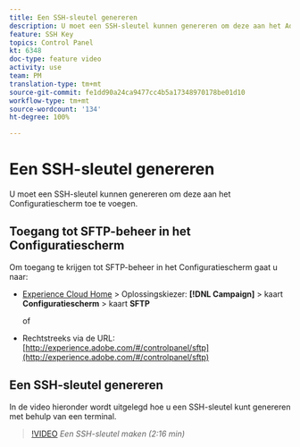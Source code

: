 ```yaml
---
title: Een SSH-sleutel genereren
description: U moet een SSH-sleutel kunnen genereren om deze aan het Adobe Campaign-configuratiescherm toe te voegen. In de video hieronder wordt uitgelegd hoe u een SSH-sleutel kunt genereren met behulp van een terminal.
feature: SSH Key
topics: Control Panel
kt: 6348
doc-type: feature video
activity: use
team: PM
translation-type: tm+mt
source-git-commit: fe1dd90a24ca9477cc4b5a17348970178be01d10
workflow-type: tm+mt
source-wordcount: '134'
ht-degree: 100%

---
```



# Een SSH-sleutel genereren

U moet een SSH-sleutel kunnen genereren om deze aan het Configuratiescherm toe te voegen.

## Toegang tot SFTP-beheer in het Configuratiescherm

Om toegang te krijgen tot SFTP-beheer in het Configuratiescherm gaat u naar:

* [Experience Cloud Home](https://experience.adobe.com/#/home) > Oplossingskiezer: **[!DNL Campaign]** > kaart **Configuratiescherm** > kaart **SFTP**

   of
* Rechtstreeks via de URL: [http://experience.adobe.com/#/controlpanel/sftp](http://experience.adobe.com/#/controlpanel/sftp)

## Een SSH-sleutel genereren

In de video hieronder wordt uitgelegd hoe u een SSH-sleutel kunt genereren met behulp van een terminal.

>[!VIDEO](https://video.tv.adobe.com/v/27259?quality=12)
*Een SSH-sleutel maken (2:16 min)*